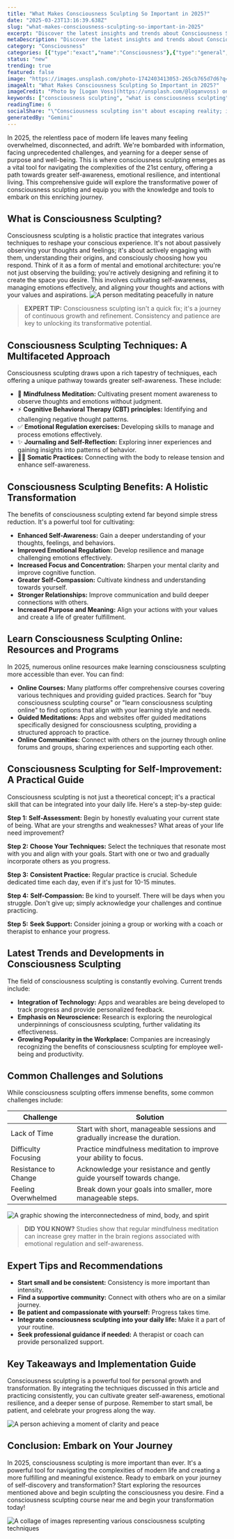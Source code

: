 ```yaml
---
title: "What Makes Consciousness Sculpting So Important in 2025?"
date: "2025-03-23T13:16:39.638Z"
slug: "what-makes-consciousness-sculpting-so-important-in-2025"
excerpt: "Discover the latest insights and trends about Consciousness Sculpting. This comprehensive guide covers everything you need to know about Consciousness Sculpting in 2025."
metaDescription: "Discover the latest insights and trends about Consciousness Sculpting. This comprehensive guide covers everything you need to know about Consciousness Scul..."
category: "Consciousness"
categories: [{"type":"exact","name":"Consciousness"},{"type":"general","name":"Self-Improvement"},{"type":"medium","name":"Mindfulness Practices"},{"type":"specific","name":"Cognitive Behavioral Therapy"},{"type":"niche","name":"Emotional Regulation"}]
status: "new"
trending: true
featured: false
image: "https://images.unsplash.com/photo-1742403413053-265cb765d7d6?q=85&w=1200&fit=max&fm=webp&auto=compress"
imageAlt: "What Makes Consciousness Sculpting So Important in 2025?"
imageCredit: "Photo by [Logan Voss](https://unsplash.com/@loganvoss) on Unsplash"
keywords: ["consciousness sculpting", "what is consciousness sculpting", "consciousness sculpting techniques", "consciousness sculpting benefits", "buy consciousness sculpting course", "learn consciousness sculpting online", "consciousness sculpting meditation", "consciousness sculpting for self-improvement", "best consciousness sculpting program", "consciousness sculpting near me"]
readingTime: 6
socialShare: "\"Consciousness sculpting isn't about escaping reality; it's about consciously designing your experience within it.  It's about becoming the architect of your own life.\""
generatedBy: "Gemini"
---
```




In 2025, the relentless pace of modern life leaves many feeling overwhelmed, disconnected, and adrift.  We're bombarded with information, facing unprecedented challenges, and yearning for a deeper sense of purpose and well-being.  This is where consciousness sculpting emerges as a vital tool for navigating the complexities of the 21st century, offering a path towards greater self-awareness, emotional resilience, and intentional living.  This comprehensive guide will explore the transformative power of consciousness sculpting and equip you with the knowledge and tools to embark on this enriching journey.

## What is Consciousness Sculpting?

Consciousness sculpting is a holistic practice that integrates various techniques to reshape your conscious experience. It's not about passively observing your thoughts and feelings; it's about actively engaging with them, understanding their origins, and consciously choosing how you respond.  Think of it as a form of mental and emotional architecture: you're not just observing the building; you're actively designing and refining it to create the space you desire.  This involves cultivating self-awareness, managing emotions effectively, and aligning your thoughts and actions with your values and aspirations. ![A person meditating peacefully in nature](https://images.unsplash.com/photo-1742403413053-265cb765d7d6?q=85&w=1200&fit=max&fm=webp&auto=compress)

> **EXPERT TIP:**  Consciousness sculpting isn't a quick fix; it's a journey of continuous growth and refinement.  Consistency and patience are key to unlocking its transformative potential.

## Consciousness Sculpting Techniques: A Multifaceted Approach

Consciousness sculpting draws upon a rich tapestry of techniques, each offering a unique pathway towards greater self-awareness.  These include:

* 🔑 **Mindfulness Meditation:** Cultivating present moment awareness to observe thoughts and emotions without judgment.
* ⚡ **Cognitive Behavioral Therapy (CBT) principles:** Identifying and challenging negative thought patterns.
* ✅ **Emotional Regulation exercises:** Developing skills to manage and process emotions effectively.
* ✨ **Journaling and Self-Reflection:**  Exploring inner experiences and gaining insights into patterns of behavior.
* 🧘‍♀️ **Somatic Practices:** Connecting with the body to release tension and enhance self-awareness.

## Consciousness Sculpting Benefits:  A Holistic Transformation

The benefits of consciousness sculpting extend far beyond simple stress reduction. It's a powerful tool for cultivating:

* **Enhanced Self-Awareness:**  Gain a deeper understanding of your thoughts, feelings, and behaviors.
* **Improved Emotional Regulation:** Develop resilience and manage challenging emotions effectively.
* **Increased Focus and Concentration:** Sharpen your mental clarity and improve cognitive function.
* **Greater Self-Compassion:** Cultivate kindness and understanding towards yourself.
* **Stronger Relationships:** Improve communication and build deeper connections with others.
* **Increased Purpose and Meaning:** Align your actions with your values and create a life of greater fulfillment.

## Learn Consciousness Sculpting Online: Resources and Programs

In 2025, numerous online resources make learning consciousness sculpting more accessible than ever. You can find:

* **Online Courses:** Many platforms offer comprehensive courses covering various techniques and providing guided practices.  Search for "buy consciousness sculpting course" or "learn consciousness sculpting online" to find options that align with your learning style and needs.
* **Guided Meditations:** Apps and websites offer guided meditations specifically designed for consciousness sculpting, providing a structured approach to practice.
* **Online Communities:** Connect with others on the journey through online forums and groups, sharing experiences and supporting each other.

## Consciousness Sculpting for Self-Improvement: A Practical Guide

Consciousness sculpting is not just a theoretical concept; it's a practical skill that can be integrated into your daily life. Here's a step-by-step guide:

**Step 1:**  **Self-Assessment:** Begin by honestly evaluating your current state of being. What are your strengths and weaknesses? What areas of your life need improvement?

**Step 2:** **Choose Your Techniques:** Select the techniques that resonate most with you and align with your goals.  Start with one or two and gradually incorporate others as you progress.

**Step 3:** **Consistent Practice:**  Regular practice is crucial.  Schedule dedicated time each day, even if it's just for 10-15 minutes.

**Step 4:** **Self-Compassion:** Be kind to yourself.  There will be days when you struggle.  Don't give up; simply acknowledge your challenges and continue practicing.

**Step 5:** **Seek Support:**  Consider joining a group or working with a coach or therapist to enhance your progress.

## Latest Trends and Developments in Consciousness Sculpting

The field of consciousness sculpting is constantly evolving. Current trends include:

* **Integration of Technology:**  Apps and wearables are being developed to track progress and provide personalized feedback.
* **Emphasis on Neuroscience:**  Research is exploring the neurological underpinnings of consciousness sculpting, further validating its effectiveness.
* **Growing Popularity in the Workplace:**  Companies are increasingly recognizing the benefits of consciousness sculpting for employee well-being and productivity.

## Common Challenges and Solutions

While consciousness sculpting offers immense benefits, some common challenges include:

| Challenge                     | Solution                                                                  |
|------------------------------|-------------------------------------------------------------------------|
| Lack of Time                 | Start with short, manageable sessions and gradually increase the duration. |
| Difficulty Focusing           | Practice mindfulness meditation to improve your ability to focus.          |
| Resistance to Change         | Acknowledge your resistance and gently guide yourself towards change.      |
| Feeling Overwhelmed           | Break down your goals into smaller, more manageable steps.               |

![A graphic showing the interconnectedness of mind, body, and spirit](https://images.unsplash.com/photo-1703294114249-cc61d9e4827e?q=85&w=1200&fit=max&fm=webp&auto=compress)

> **DID YOU KNOW?** Studies show that regular mindfulness meditation can increase grey matter in the brain regions associated with emotional regulation and self-awareness.

## Expert Tips and Recommendations

* **Start small and be consistent:**  Consistency is more important than intensity.
* **Find a supportive community:**  Connect with others who are on a similar journey.
* **Be patient and compassionate with yourself:**  Progress takes time.
* **Integrate consciousness sculpting into your daily life:**  Make it a part of your routine.
* **Seek professional guidance if needed:**  A therapist or coach can provide personalized support.

## Key Takeaways and Implementation Guide

Consciousness sculpting is a powerful tool for personal growth and transformation.  By integrating the techniques discussed in this article and practicing consistently, you can cultivate greater self-awareness, emotional resilience, and a deeper sense of purpose.  Remember to start small, be patient, and celebrate your progress along the way.

![A person achieving a moment of clarity and peace](https://images.unsplash.com/photo-1688040696927-a0981dcc289f?q=85&w=1200&fit=max&fm=webp&auto=compress)

## Conclusion: Embark on Your Journey

In 2025, consciousness sculpting is more important than ever. It's a powerful tool for navigating the complexities of modern life and creating a more fulfilling and meaningful existence.  Ready to embark on your journey of self-discovery and transformation?  Start exploring the resources mentioned above and begin sculpting the consciousness you desire.  Find a consciousness sculpting course near me and begin your transformation today!

![A collage of images representing various consciousness sculpting techniques](https://images.unsplash.com/photo-1703294114049-f6ca7584e3bd?q=85&w=1200&fit=max&fm=webp&auto=compress)
